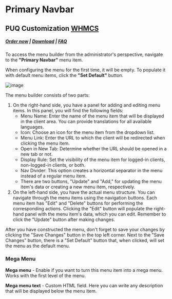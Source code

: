 # Primary Navbar

## PUQ Customization **[WHMCS](https://puqcloud.com/link.php?id=77)**

#####  [Order now](https://puqcloud.com/whmcs-addon-puq-customization.php) | [Download](https://download.puqcloud.com/WHMCS/addons/PUQ-Customization/) | [FAQ](https://faq.puqcloud.com/)

To access the menu builder from the administrator's perspective, navigate to the **"Primary Navbar"** menu item.

When configuring the menu for the first time, it will be empty. To populate it with default menu items, click the **"Set Default"** button.

![image](https://github.com/PUQ-sp-z-o-o/WHMCS-Addon-PUQ-Customization/assets/81689153/3b03167e-8204-4a90-8c43-58c5111fda72)

The menu builder consists of two parts:

1. On the right-hand side, you have a panel for adding and editing menu items. In this panel, you will find the following fields:
    - Menu Name: Enter the name of the menu item that will be displayed in the client area. You can provide translations for all available languages.
    - Icon: Choose an icon for the menu item from the dropdown list.
    - Menu Link: Enter the URL to which the client will be redirected when clicking the menu item. 
    - Open in New Tab: Determine whether the URL should be opened in a new tab or not.
    - Display Rule: Set the visibility of the menu item for logged-in clients, non-logged-in clients, or both.
    - Nav Divider: This option creates a horizontal separator in the menu instead of a regular menu item.
    - There are two buttons, "Update" and "Add," for updating the menu item's data or creating a new menu item, respectively.
2. On the left-hand side, you have the actual menu structure. You can navigate through the menu items using the navigation buttons. Each menu item has "Edit" and "Delete" buttons for performing the corresponding actions. Clicking the "Edit" button will populate the right-hand panel with the menu item's data, which you can edit. Remember to click the "Update" button after making changes.

After you have constructed the menu, don't forget to save your changes by clicking the "Save Changes" button in the top left corner. Next to the "Save Changes" button, there is a "Set Default" button that, when clicked, will set the menu as the default menu.

### Mega Menu

**Mega menu** - Enable if you want to turn this menu item into a mega menu. Works with the first level of the menu.

**Mega menu text** - Custom HTML field. Here you can write any description that will be displayed below the menu item.

